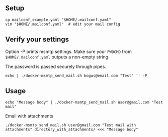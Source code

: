 ## Setup
```
cp mailconf_example.yaml "$HOME/.mailconf.yaml"
vim "$HOME/.mailconf.yaml"  # edit your mail config
```

## Verify your settings
Option -P prints msmtp settings. Make sure your `PWDCMD` from `$HOME/.mailconf.yaml` outputs a non-empty string.

The password is passed securely through pipes.

`echo | ./docker-msmtp_send_mail.sh bogus@email.com "Test" '' -P`

## Usage
`echo "Message body" | ./docker-msmtp_send_mail.sh user@gmail.com "Test mail"`

Email with attachments

`./docker-msmtp_send_mail.sh user@gmail.com "Test mail with attachments" directory_with_attachments/ <<< "Message body"`

